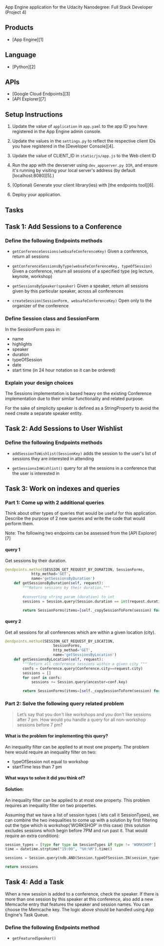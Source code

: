 App Engine application for the Udacity Nanodegree: Full Stack Developer (Project 4)

## Products
- [App Engine][1]

## Language
- [Python][2]

## APIs
- [Google Cloud Endpoints][3]
- [API Explorer][7]

## Setup Instructions
1. Update the value of `application` in `app.yaml` to the app ID you
   have registered in the App Engine admin console.
1. Update the values in the `settings.py` to
   reflect the respective client IDs you have registered in the
   [Developer Console][4].
1. Update the value of CLIENT_ID in `static/js/app.js` to the Web client ID

1. Run the app with the devserver using `dev_appserver.py DIR`, and ensure it's running by visiting your local server's address (by default [localhost:8080][5].)
1. (Optional) Generate your client library(ies) with [the endpoints tool][6].
1. Deploy your application.

## Tasks

## Task 1: Add Sessions to a Conference

### Define the following Endpoints methods

- `getConferenceSessions(websafeConferenceKey)`
   Given a conference, return all sessions

- `getConferenceSessionsByType(websafeConferenceKey, typeOfSession)`
   Given a conference, return all sessions of a specified type (eg lecture, keynote, workshop)

- `getSessionsBySpeaker(speaker)`
   Given a speaker, return all sessions given by this particular speaker, across all conferences

- `createSession(SessionForm, websafeConferenceKey)`
   Open only to the organizer of the conference

### Define Session class and SessionForm

In the SessionForm pass in:
- name
- highlights
- speaker
- duration
- typeOfSession
- date
- start time (in 24 hour notation so it can be ordered)

### Explain your design choices

The Sessions implementation is based heavy on the existing Conference
implementation due to their similar functionality and related purpose.

For the sake of simplicity speaker is defined as a StringProperty to avoid the
need create a separate speaker entity.

## Task 2: Add Sessions to User Wishlist

### Define the following Endpoints methods

- `addSessionToWishlist(SessionKey)`
   adds the session to the user's list of sessions they are interested in attending

- `getSessionsInWishlist()`
   query for all the sessions in a conference that the user is interested in

## Task 3: Work on indexes and queries

### Part 1: Come up with 2 additional queries

Think about other types of queries that would be useful for this application.
Describe the purpose of 2 new queries and write the code that would perform them.

Note: The following two endpoints can be assessed from the [API Explorer][7]

#### query 1

Get sessions by their duration.

```py
@endpoints.method(SESSION_GET_REQUEST_BY_DURATION, SessionForms,
            http_method='GET',
            name='getSessionsByDuration')
    def getSessionsByDuration(self, request):
        """Return sessions by their duration."""
        
        #converting string param (duration) to int
        sessions = Session.query(Session.duration == int(request.duration))

        return SessionForms(items=[self._copySessionToForm(session) for session in sessions])


```

#### query 2
Get all sessions for all conferences which are within a given location (city).

```py
@endpoints.method(SESSION_GET_REQUEST_BY_LOCATION,
                      SessionForms,
                      http_method='GET',
                      name='getSessionsByLocation')
    def getSessionsByLocation(self, request):
        """Return all conference sessions within a given city """
        confs = Conference.query(Conference.city==request.city)
        sessions = []
        for conf in confs:
            sessions += Session.query(ancestor=conf.key)

        return SessionForms(items=[self._copySessionToForm(session) for session in sessions])

```

### Part 2: Solve the following query related problem

> Let’s say that you don't like workshops and you don't like sessions after 7 pm.
> How would you handle a query for all non-workshop sessions before 7 pm?

#### What is the problem for implementing this query?

An inequality filter can be applied to at most one property. The problem here
would require an inequality filter on two:

- typeOfSession not equal to workshop
- startTime less than 7 pm

#### What ways to solve it did you think of?

#### Solution:
An inequality filter can be applied to at most one property. This problem requires an inequality filter on two properties.

Assuming that we have a list of session types ( lets call it SessionTypes), we can combine the two inequalities to come up with a solution by first filtering out the type which is workshop('WORKSHOP' in this case) (this solution excludes sessions which begin before 7PM and run past it. That would require an extra condition):

```py
session_types = [type for type in SessionTypes if type != 'WORKSHOP']
time = datetime.strptime("19:00", "%H:%M").time()

sessions = Session.query(ndb.AND(Session.typeOfSession.IN(session_types), Session.startTime < time))

return sessions
```
## Task 4: Add a Task
When a new session is added to a conference, check the speaker. If there is more than one session by this speaker at this conference, also add a new Memcache entry that features the speaker and session names. You can choose the Memcache key.
The logic above should be handled using App Engine's Task Queue.

### Define the following Endpoints method

- `getFeaturedSpeaker()`
